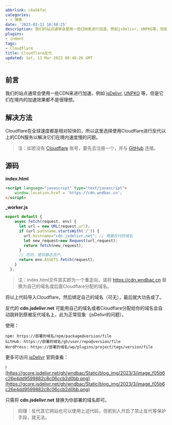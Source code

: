 ```yaml
---
abbrlink: c6a56fac
categories:
- - 博客
date: '2023-03-11 16:48:25'
description: 我们的站点通常会使用一些CDN来进行加速，例如jsDelivr, UNPKG等，但是它们在境内的加速效果都不是很理想，本篇阐述如何用Cloudflare反代它们以达到提速效果。
plugins:
- indent
tags:
- Cloudflare
title: Cloudflare反代
updated: Sat, 11 Mar 2023 08:48:26 GMT
---
```

## 前言

我们的站点通常会使用一些CDN来进行加速，例如 [jsDelivr](https://www.jsdelivr.com), [UNPKG](https://unpkg.com) 等，但是它们在境内的加速效果都不是很理想。

## 解决方法

Cloudflare在全球速度都是相对较快的，所以这里选择使用Cloudflare进行反代以上的CDN服务以解决它们在境内速度慢的问题。

> 注：如若没有 [Cloudflare](https://www.cloudflare.com) 账号，要先去注册一个，并与 [GitHub](https://github.com) 连接。

## 源码

**index.html**

```html
<script language="javascript" type="text/javascript">
	window.location.href = 'https://cdn.wndbac.cn';
</script>
```

**_worker.js**

```js
export default {
    async fetch(request, env) {
      let url = new URL(request.url);
      if (url.pathname.startsWith('/')) {
        url.hostname="cdn.jsdelivr.net"; // 需要反代的域名
        let new_request=new Request(url,request);
        return fetch(new_request);
      }
      // 否则，提供静态资产。
      return env.ASSETS.fetch(request);
    }
  };
```

> 注：index.html文件其实即为一个重定向，请将 https://cdn.wndbac.cn 替换为自己的域名或后面Cloudflare分配的域名。

将以上代码导入Cloudflare，然后绑定自己的域名（可无），最后就大功告成了。

反代的 **cdn.jsdelivr.net** 可能用自己的域名或者Cloudflare分配给你的域名会自动跳转到原被反代域名上，此为正常现象（jsDelivr的问题）。

使用：

```
npm: https://部署的域名/npm/package@version/file
GitHub: https://部署的域名/gh/user/repo@version/file
WordPress: https://部署的域名/wp/plugins/project/tags/version/file
```

更多可访问 [jsDelivr](https://www.jsdelivr.com) 官网查看：

![https://gcore.jsdelivr.net/gh/wndbac/Static/blog_img/2023/3/image_f05b6c26e4dd9599882c8c06ccb2d0bb.png](https://gcore.jsdelivr.net/gh/wndbac/Static/blog_img/2023/3/image_f05b6c26e4dd9599882c8c06ccb2d0bb.png)

只需将 **cdn.jsdelivr.net** 替换为你部署的域名即可。

> 同理：反代其它网站也可以使用上述代码，但若别人开启了禁止反代等保护手段，就无法。
